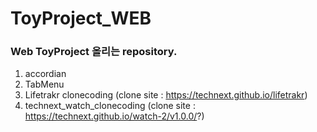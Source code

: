 # ToyProject_WEB

### Web ToyProject 올리는 repository.

1. accordian 
2. TabMenu
3. Lifetrakr clonecoding (clone site : https://technext.github.io/lifetrakr)
4. technext_watch_clonecoding (clone site : https://technext.github.io/watch-2/v1.0.0/?)
